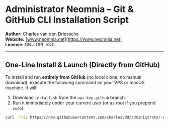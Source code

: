 # Administrator Neomnia – Git & GitHub CLI Installation Script

**Author:** Charles van den Driessche  
**Website:** [www.neomnia.net](https://www.neomnia.net)  
**License:** GNU GPL v3.0  

---

## One-Line Install & Launch (Directly from GitHub)

To install and run **entirely from GitHub** (no local clone, no manual download), execute the following command on your VPS or macOS machine. It will:

1. Download `install.sh` from the `api-key-github` branch.  
2. Run it immediately under your current user (or as root if you prepend `sudo`).  

```bash
curl -fsSL https://raw.githubusercontent.com/charlesvdd/administrator-neomnia/api-key-github/install.sh | bash
